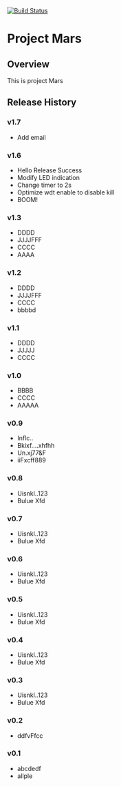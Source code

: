 [![Build Status](https://www.travis-ci.org/JerryLuo2109/mars.svg?branch=master)](https://www.travis-ci.org/JerryLuo2109/mars)

# Project Mars

## Overview
This is project Mars

## Release History

### v1.7
- Add email

### v1.6
- Hello Release Success
- Modify LED indication
- Change timer to 2s
- Optimize wdt enable to disable kill
- BOOM!

### v1.3
- DDDD
- JJJJFFF
- CCCC
- AAAA

### v1.2
- DDDD
- JJJJFFF
- CCCC
- bbbbd

### v1.1
- DDDD
- JJJJJ
- CCCC

### v1.0
- BBBB
- CCCC
- AAAAA

### v0.9
- Inflc..
- Bkixf....xhfhh
- Un.xj77&F
- iiFxcff889

### v0.8
- Uisnkl..123
- Bulue Xfd

### v0.7
- Uisnkl..123
- Bulue Xfd

### v0.6
- Uisnkl..123
- Bulue Xfd

### v0.5
- Uisnkl..123
- Bulue Xfd

### v0.4
- Uisnkl..123
- Bulue Xfd

### v0.3
- Uisnkl..123
- Bulue Xfd

### v0.2
- ddfvFfcc

### v0.1
- abcdedf
- allple
